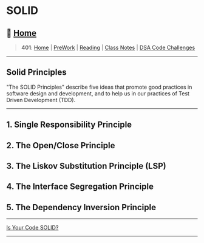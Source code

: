 # SOLID

## 🏡 [**Home**](https://mistidinzy.github.io/ReadingNotes/)

> **401**: [Home](https://bit.ly/3EcMrF6)
|
[PreWork](https://bit.ly/3jzkAa1)
|
[Reading](https://bit.ly/3b8DLDc)
|
[Class Notes](https://bit.ly/3Eglbpb)
|
[DSA Code Challenges](https://bit.ly/3GjNoNG)
>

---

## Solid Principles

"The SOLID Principles" describe five ideas that promote good practices in software design and development, and to help us in our practices of Test Driven Development (TDD).

---

## 1. Single Responsibility Principle

## 2. The Open/Close Principle

## 3. The Liskov Substitution Principle (LSP)

## 4. The Interface Segregation Principle

## 5. The Dependency Inversion Principle

---

[Is Your Code SOLID?](https://www.telerik.com/blogs/30-days-of-tdd-day-five-make-your-code-solid)

---
